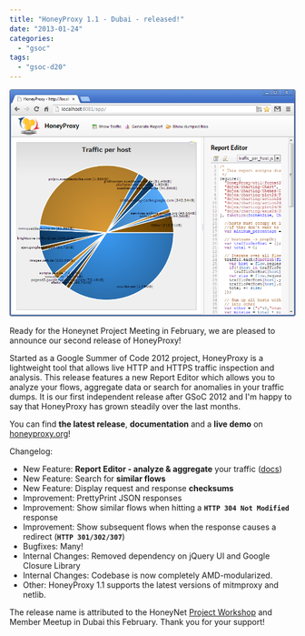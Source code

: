 ```yaml
---
title: "HoneyProxy 1.1 - Dubai - released!"
date: "2013-01-24"
categories: 
  - "gsoc"
tags: 
  - "gsoc-d20"
---
```


![](images/drupal_image_1019.png)

Ready for the Honeynet Project Meeting in February, we are pleased to announce our second release of HoneyProxy!

Started as a Google Summer of Code 2012 project, HoneyProxy is a lightweight tool that allows live HTTP and HTTPS traffic inspection and analysis. This release features a new Report Editor which allows you to analyze your flows, aggregate data or search for anomalies in your traffic dumps. It is our first independent release after GSoC 2012 and I'm happy to say that HoneyProxy has grown steadily over the last months.

You can find **the latest release**, **documentation** and a **live demo** on [honeyproxy.org](http://honeyproxy.org)!

Changelog:

- New Feature: **Report Editor - analyze & aggregate** your traffic ([docs](https://github.com/mhils/HoneyProxy/wiki/Report-Editor-Manual))
- New Feature: Search for **similar flows**
- New Feature: Display request and response **checksums**
- Improvement: PrettyPrint JSON responses
- Improvement: Show similar flows when hitting a **`HTTP 304 Not Modified`** response
- Improvement: Show subsequent flows when the response causes a redirect (**`HTTP 301/302/307`**)
- Bugfixes: Many!
- Internal Changes: Removed dependency on jQuery UI and Google Closure Library
- Internal Changes: Codebase is now completely AMD-modularized.
- Other: HoneyProxy 1.1 supports the latest versions of mitmproxy and netlib.

The release name is attributed to the HoneyNet [Project Workshop](http://dubai2013.honeynet.org) and Member Meetup in Dubai this February. Thank you for your support!
